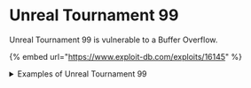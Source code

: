 # Unreal Tournament 99

Unreal Tournament 99 is vulnerable to a Buffer Overflow.&#x20;

{% embed url="https://www.exploit-db.com/exploits/16145" %}

<details>

<summary>Examples of Unreal Tournament 99</summary>

[https://app.gitbook.com/s/YHYrY7W6LPyh4URSZJKR/exploitation](https://app.gitbook.com/s/YHYrY7W6LPyh4URSZJKR/exploitation)

</details>
